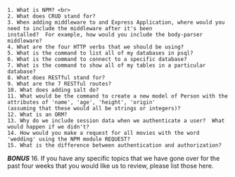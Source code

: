 	1. What is NPM? <br>
	2. What does CRUD stand for?
	3. When adding middleware to and Express Application, where would you need to include the middleware after it's been
    installed?  For example, how would you include the body-parser middleware?
	4. What are the four HTTP verbs that we should be using?
	5. What is the command to list all of my databases in psql?
	6. What is the command to connect to a specific database?
	7. What is the command to show all of my tables in a particular database?
	8. What does RESTful stand for?
	9. What are the 7 RESTful routes?
	10. What does adding salt do?
	11. What would be the command to create a new model of Person with the attributes of 'name', 'age', 'height', 'origin'
    (assuming that these would all be strings or integers)?
	12. What is an ORM?
	13. Why do we include session data when we authenticate a user?  What would happen if we didn't?
	14. How would you make a request for all movies with the word 'wedding' using the NPM module REQUEST?
	15. What is the difference between authentication and authorization?

***BONUS***
	16. If you have any specific topics that we have gone over for the past four weeks that you would like us to review, 
     please list those here.